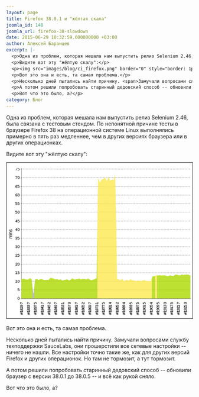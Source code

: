 ```yaml
---
layout: page
title: Firefox 38.0.1 и "жёлтая скала"
joomla_id: 148
joomla_url: firefox-38-slowdown
date: 2015-06-29 10:32:59.000000000 +03:00
author: Алексей Баранцев
excerpt: |-
  <p>Одна из проблем, которая мешала нам выпустить релиз Selenium 2.46, была связана с тестовым стендом. По непонятной причине тесты в браузере Firefox 38 на операционной системе Linux выполнялись примерно в пять раз медленнее, чем в других версиях браузера или в других операционках.</p>
  <p>Видите вот эту "жёлтую скалу":</p>
  <p><img src="images/blog/ci_firefox.png" border="0" style="border: 1px solid black;" /></p>
  <p>Вот это она и есть, та самая проблема.</p>
  <p>Несколько дней пытались найти причину. <span>Замучали вопросами службу техподдержки SauceLabs, они п</span>рошерстили все сетевые настройки -- ничего не нашли. Все настройки точно такие же, как для других версий Firefox и других операционок. Но там не тормозит, а тут тормозит.</p>
  <p>А потом решили попробовать старинный дедовский способ -- обновили браузер с версии 38.0.1 до 38.0.5 -- и всё как рукой сняло.</p>
  <p>Вот что это было, а?</p>
category: Блог
---
```

<p>Одна из проблем, которая мешала нам выпустить релиз Selenium 2.46, была связана с тестовым стендом. По непонятной причине тесты в браузере Firefox 38 на операционной системе Linux выполнялись примерно в пять раз медленнее, чем в других версиях браузера или в других операционках.</p>
<p>Видите вот эту "жёлтую скалу":</p>
<p><img src="images/blog/ci_firefox.png" border="0" style="border: 1px solid black;" /></p>
<p>Вот это она и есть, та самая проблема.</p>
<p>Несколько дней пытались найти причину. <span>Замучали вопросами службу техподдержки SauceLabs, они п</span>рошерстили все сетевые настройки -- ничего не нашли. Все настройки точно такие же, как для других версий Firefox и других операционок. Но там не тормозит, а тут тормозит.</p>
<p>А потом решили попробовать старинный дедовский способ -- обновили браузер с версии 38.0.1 до 38.0.5 -- и всё как рукой сняло.</p>
<p>Вот что это было, а?</p>
